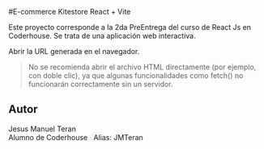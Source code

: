 #E-commerce Kitestore React + Vite

Este proyecto corresponde a la 2da PreEntrega del curso de React Js en Coderhouse. Se trata de una aplicación web interactiva.

Abrir la URL generada en el navegador.

> No se recomienda abrir el archivo HTML directamente (por ejemplo, con doble clic), ya que algunas funcionalidades como fetch() no funcionarán correctamente sin un servidor.

## Autor

Jesus Manuel Teran  
Alumno de Coderhouse  
Alias: JMTeran
